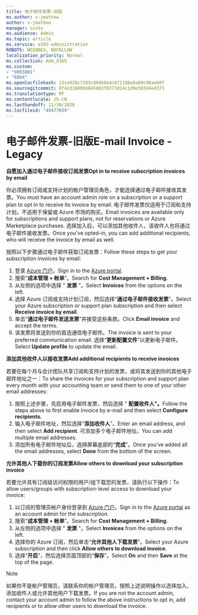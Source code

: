 ```yaml
---
title: 电子邮件发票-旧版
ms.author: v-jmathew
author: v-jmathew
manager: scotv
ms.audience: Admin
ms.topic: article
ms.service: o365-administration
ROBOTS: NOINDEX, NOFOLLOW
localization_priority: Normal
ms.collection: Adm_O365
ms.custom:
- "9003801"
- "6864"
ms.openlocfilehash: 13ce920c7203c89d6bb4c671198eba89c98aeb0f
ms.sourcegitcommit: 0f42d1600b6845083f0273d14c1d9e59344e4371
ms.translationtype: MT
ms.contentlocale: zh-CN
ms.lasthandoff: 11/30/2020
ms.locfileid: "49477659"
---
```

# <a name="e-mail-invoice---legacy"></a><span data-ttu-id="e70f6-102">电子邮件发票-旧版</span><span class="sxs-lookup"><span data-stu-id="e70f6-102">E-mail Invoice - Legacy</span></span>

<span data-ttu-id="e70f6-103">**自愿加入通过电子邮件接收订阅发票**</span><span class="sxs-lookup"><span data-stu-id="e70f6-103">**Opt in to receive subscription invoices by email**</span></span>

<span data-ttu-id="e70f6-104">你必须拥有订阅或支持计划的帐户管理员角色，才能选择通过电子邮件接收其发票。</span><span class="sxs-lookup"><span data-stu-id="e70f6-104">You must have an account admin role on a subscription or a support plan to opt in to receive its invoice by email.</span></span> <span data-ttu-id="e70f6-105">电子邮件发票仅适用于订阅和支持计划，不适用于保留或 Azure 市场的购买。</span><span class="sxs-lookup"><span data-stu-id="e70f6-105">Email invoices are available only for subscriptions and support plans, not for reservations or Azure Marketplace purchases.</span></span> <span data-ttu-id="e70f6-106">选择加入后，可以添加其他收件人，该收件人也将通过电子邮件接收发票。</span><span class="sxs-lookup"><span data-stu-id="e70f6-106">Once you've opted-in, you can add additional recipients, who will receive the invoice by email as well.</span></span>

<span data-ttu-id="e70f6-107">按照以下步骤通过电子邮件获取订阅发票：</span><span class="sxs-lookup"><span data-stu-id="e70f6-107">Follow these steps to get your subscription invoices by email:</span></span>

1. <span data-ttu-id="e70f6-108">登录 [Azure 门户](https://portal.azure.com/)。</span><span class="sxs-lookup"><span data-stu-id="e70f6-108">Sign in to the [Azure portal](https://portal.azure.com/).</span></span>
2. <span data-ttu-id="e70f6-109">搜索“**成本管理 + 帐单**”。</span><span class="sxs-lookup"><span data-stu-id="e70f6-109">Search for **Cost Management + Billing**.</span></span>
3. <span data-ttu-id="e70f6-110">从左侧的选项中选择 " **发票** "。</span><span class="sxs-lookup"><span data-stu-id="e70f6-110">Select **Invoices** from the options on the left.</span></span>
4. <span data-ttu-id="e70f6-111">选择 Azure 订阅或支持计划订阅，然后选择“**通过电子邮件接收发票**”。</span><span class="sxs-lookup"><span data-stu-id="e70f6-111">Select your Azure subscription or support plan subscription and then select **Receive invoice by email**.</span></span>
5. <span data-ttu-id="e70f6-112">单击“**通过电子邮件发送发票**”并接受这些条款。</span><span class="sxs-lookup"><span data-stu-id="e70f6-112">Click **Email invoice** and accept the terms.</span></span>
6. <span data-ttu-id="e70f6-113">该发票将发送到你的首选通信电子邮件。</span><span class="sxs-lookup"><span data-stu-id="e70f6-113">The invoice is sent to your preferred communication email.</span></span> <span data-ttu-id="e70f6-114">选择“**更新配置文件**”以更新电子邮件。</span><span class="sxs-lookup"><span data-stu-id="e70f6-114">Select **Update profile** to update the email.</span></span>

<span data-ttu-id="e70f6-115">**添加其他收件人以接收发票**</span><span class="sxs-lookup"><span data-stu-id="e70f6-115">**Add additional recipients to receive invoices**</span></span>

<span data-ttu-id="e70f6-116">若要在每个月与会计团队共享订阅和支持计划的发票，或将其发送到你的其他电子邮件地址之一：</span><span class="sxs-lookup"><span data-stu-id="e70f6-116">To share the invoices for your subscription and support plan every month with your accounting team or send them to one of your other email addresses:</span></span>

1. <span data-ttu-id="e70f6-117">按照上述步骤，先启用电子邮件发票，然后选择 " **配置收件人"。**</span><span class="sxs-lookup"><span data-stu-id="e70f6-117">Follow the steps above to first enable invoice by e-mail and then select **Configure recipients.**</span></span>
2. <span data-ttu-id="e70f6-118">输入电子邮件地址，然后选择“**添加收件人**”。</span><span class="sxs-lookup"><span data-stu-id="e70f6-118">Enter an email address, and then select **Add recipient**.</span></span> <span data-ttu-id="e70f6-119">可添加多个电子邮件地址。</span><span class="sxs-lookup"><span data-stu-id="e70f6-119">You can add multiple email addresses.</span></span>
3. <span data-ttu-id="e70f6-120">添加所有电子邮件地址后，选择屏幕底部的“**完成**”。</span><span class="sxs-lookup"><span data-stu-id="e70f6-120">Once you've added all the email addresses, select **Done** from the bottom of the screen.</span></span>

<span data-ttu-id="e70f6-121">**允许其他人下载你的订阅发票**</span><span class="sxs-lookup"><span data-stu-id="e70f6-121">**Allow others to download your subscription invoice**</span></span>

<span data-ttu-id="e70f6-122">若要允许具有订阅级访问权限的用户/组下载您的发票，请执行以下操作：</span><span class="sxs-lookup"><span data-stu-id="e70f6-122">To allow users/groups with subscription-level access to download your invoice:</span></span>

1. <span data-ttu-id="e70f6-123">以订阅的管理员帐户身份登录到 [Azure 门户](https://portal.azure.com/)。</span><span class="sxs-lookup"><span data-stu-id="e70f6-123">Sign in to the [Azure portal](https://portal.azure.com/) as an account admin for the subscription.</span></span>
2. <span data-ttu-id="e70f6-124">搜索“**成本管理 + 帐单**”。</span><span class="sxs-lookup"><span data-stu-id="e70f6-124">Search for **Cost Management + Billing**.</span></span>
3. <span data-ttu-id="e70f6-125">从左侧的选项中选择 " **发票** "。</span><span class="sxs-lookup"><span data-stu-id="e70f6-125">Select **Invoices** from the options on the left.</span></span>
4. <span data-ttu-id="e70f6-126">选择你的 Azure 订阅，然后单击“**允许其他人下载发票**”。</span><span class="sxs-lookup"><span data-stu-id="e70f6-126">Select your Azure subscription and then click **Allow others to download invoice**.</span></span>
5. <span data-ttu-id="e70f6-127">选择“**开启**”，然后选择页面顶部的“**保存**”。</span><span class="sxs-lookup"><span data-stu-id="e70f6-127">Select **On** and then **Save** at the top of the page.</span></span>

> [!NOTE]
<span data-ttu-id="e70f6-128">如果你不是帐户管理员，请联系你的帐户管理员，按照上述说明操作以选择加入、添加收件人或允许其他用户下载发票。</span><span class="sxs-lookup"><span data-stu-id="e70f6-128">If you are not the account admin, contact your account admin to follow the above instructions to opt in, add recipients or to allow other users to download the invoice.</span></span>
